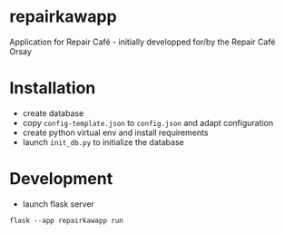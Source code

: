 # repairkawapp
Application for Repair Café - initially developped for/by the Repair Café Orsay

# Installation

* create database
* copy `config-template.json` to `config.json` and adapt configuration
* create python virtual env and install requirements
* launch `init_db.py` to initialize the database

# Development

* launch flask server

```
flask --app repairkawapp run
```
